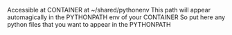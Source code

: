 Accessible at CONTAINER at ~/shared/pythonenv
This path will appear automagically in the PYTHONPATH env of your CONTAINER
So put here any python files that you want to appear in the PYTHONPATH
